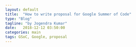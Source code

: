 ```yaml
---
layout: default
title:  "How to write proposal for Google Summer of Code"
type: "Blog"
tagline: "by Jogendra Kumar"
date:   2018-12-12 03:50:00
categories: main
tags: GSoC, Google, proposal
---
```

